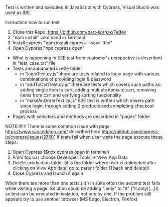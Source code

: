 Test is written and executed in JavaScript with Cypress, Visual Studio was used as IDE.

Instruction how to run test

1. Clone this Repo: https://github.com/bart-kornak/Fedex
2. "npm install" command in Terminal
3. Install cypress "npm install cypress --save-dev"
4. Open Cypress "npx cypress open"


- What is happening in E2E test from customer's perspective is described in "test_case.txt" file
- Tests are automated in e2e folder
    - in "loginTest.cy.js" there are tests related to login page with various combinations of providing login & password
    - in "addToCartTest.cy.js" there are tests which covers such paths as: adding single item to cart, adding multiple items to cart, removing items from cart and verifying sorting funcionality
    - in "makeAnOrderTest.cy.js" E2E test is written which covers path since login, through adding 2 products and completing checkout process
- Pages with selectors and methods are described in "pages" folder

NOTE!!!!!!: 
There is some common issue with page https://www.saucedemo.com/ described here https://github.com/cypress-io/cypress/issues/27501
If tests fail when user visits the page execute these steps:
1. Open Cypress ($npx cypress open in terminal)
2. From top bar choose Developer Tools -> View App Data
3. Delete production folder (it is the folder where user is redirected after clicking on View App data, go to parent folder (1 back and delete))
4. Close Cypress and launch it again

When there are more than one tests ('it') in suite often the second test fails while visiting a page. Solution could be adding ".only" to "it" ("it.only([...])) so test can be executed in isolation, not one by one.
If the problem still appears try to use another browser (MS Edge, Electron, Firefox)